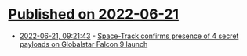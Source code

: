 # [Published on 2022-06-21](index.md)

* [2022-06-21, 09:21:43](https://news.ycombinator.com/item?id=31821971) - [Space-Track confirms presence of 4 secret payloads on Globalstar Falcon 9 launch](https://forum.nasaspaceflight.com/index.php?topic=56471.180)
